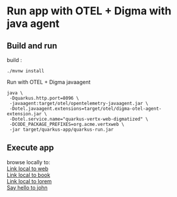 # Run app with OTEL + Digma with java agent

## Build and run

build :

```shell
./mvnw install
```

Run with OTEL + Digma javaagent

```shell
java \
 -Dquarkus.http.port=8096 \
 -javaagent:target/otel/opentelemetry-javaagent.jar \
 -Dotel.javaagent.extensions=target/otel/digma-otel-agent-extension.jar \
 -Dotel.service.name="quarkus-vertx-web-digmatized" \
 -DCODE_PACKAGE_PREFIXES=org.acme.vertxweb \
 -jar target/quarkus-app/quarkus-run.jar
```

## Execute app

browse locally to:
<br>
[Link local to web](http://localhost:8096/vertx/web)
<br>
[Link local to book](http://localhost:8096/vertx/book)
<br>
[Link local to lorem](http://localhost:8096/vertx/lorem)
<br>
[Say hello to john](http://localhost:8096/vertx/hello?name=john)
